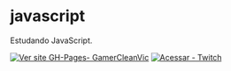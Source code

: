 # javascript
Estudando JavaScript.

[![Ver site GH-Pages- GamerCleanVic](https://img.shields.io/static/v1?label=ESTE&nbsp;SITE&message=AQUI&color=%234f0faf&logo=Firefox&logoColor=%23ffffff)](https://gamercleanvic.github.io/javascript/) [![Acessar - Twitch](https://img.shields.io/static/v1?label=ASSISTIR&nbsp;À&message=LIVE&color=%234f0faf&logo=Twitch&logoColor=%23ffffff)](https://www.twitch.tv/jottalpb)

